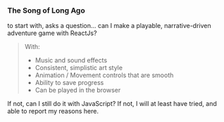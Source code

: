 ### The Song of Long Ago
to start with, asks a question...
can I make a playable, narrative-driven adventure game with ReactJs?

> With:
> * Music and sound effects
> * Consistent, simplistic art style
> * Animation / Movement controls that are smooth
> * Ability to save progress
> * Can be played in the browser

If not, can I still do it with JavaScript?
If not, I will at least have tried, and able to report my reasons here.